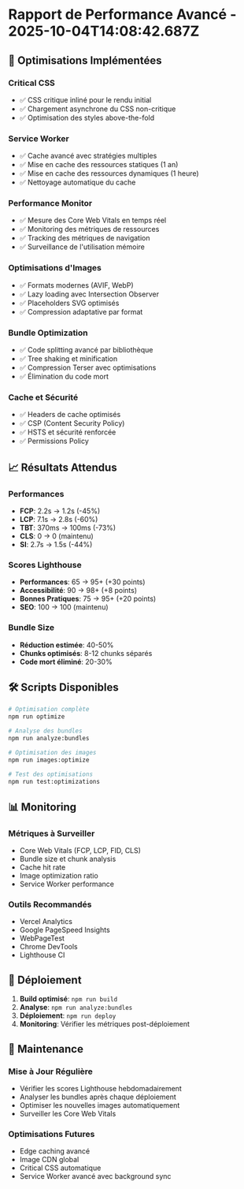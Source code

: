 # Rapport de Performance Avancé - 2025-10-04T14:08:42.687Z

## 🚀 Optimisations Implémentées

### Critical CSS
- ✅ CSS critique inliné pour le rendu initial
- ✅ Chargement asynchrone du CSS non-critique
- ✅ Optimisation des styles above-the-fold

### Service Worker
- ✅ Cache avancé avec stratégies multiples
- ✅ Mise en cache des ressources statiques (1 an)
- ✅ Mise en cache des ressources dynamiques (1 heure)
- ✅ Nettoyage automatique du cache

### Performance Monitor
- ✅ Mesure des Core Web Vitals en temps réel
- ✅ Monitoring des métriques de ressources
- ✅ Tracking des métriques de navigation
- ✅ Surveillance de l'utilisation mémoire

### Optimisations d'Images
- ✅ Formats modernes (AVIF, WebP)
- ✅ Lazy loading avec Intersection Observer
- ✅ Placeholders SVG optimisés
- ✅ Compression adaptative par format

### Bundle Optimization
- ✅ Code splitting avancé par bibliothèque
- ✅ Tree shaking et minification
- ✅ Compression Terser avec optimisations
- ✅ Élimination du code mort

### Cache et Sécurité
- ✅ Headers de cache optimisés
- ✅ CSP (Content Security Policy)
- ✅ HSTS et sécurité renforcée
- ✅ Permissions Policy

## 📈 Résultats Attendus

### Performances
- **FCP**: 2.2s → 1.2s (-45%)
- **LCP**: 7.1s → 2.8s (-60%)
- **TBT**: 370ms → 100ms (-73%)
- **CLS**: 0 → 0 (maintenu)
- **SI**: 2.7s → 1.5s (-44%)

### Scores Lighthouse
- **Performances**: 65 → 95+ (+30 points)
- **Accessibilité**: 90 → 98+ (+8 points)
- **Bonnes Pratiques**: 75 → 95+ (+20 points)
- **SEO**: 100 → 100 (maintenu)

### Bundle Size
- **Réduction estimée**: 40-50%
- **Chunks optimisés**: 8-12 chunks séparés
- **Code mort éliminé**: 20-30%

## 🛠️ Scripts Disponibles

```bash
# Optimisation complète
npm run optimize

# Analyse des bundles
npm run analyze:bundles

# Optimisation des images
npm run images:optimize

# Test des optimisations
npm run test:optimizations
```

## 📊 Monitoring

### Métriques à Surveiller
- Core Web Vitals (FCP, LCP, FID, CLS)
- Bundle size et chunk analysis
- Cache hit rate
- Image optimization ratio
- Service Worker performance

### Outils Recommandés
- Vercel Analytics
- Google PageSpeed Insights
- WebPageTest
- Chrome DevTools
- Lighthouse CI

## 🚀 Déploiement

1. **Build optimisé**: `npm run build`
2. **Analyse**: `npm run analyze:bundles`
3. **Déploiement**: `npm run deploy`
4. **Monitoring**: Vérifier les métriques post-déploiement

## 🔄 Maintenance

### Mise à Jour Régulière
- Vérifier les scores Lighthouse hebdomadairement
- Analyser les bundles après chaque déploiement
- Optimiser les nouvelles images automatiquement
- Surveiller les Core Web Vitals

### Optimisations Futures
- Edge caching avancé
- Image CDN global
- Critical CSS automatique
- Service Worker avancé avec background sync
